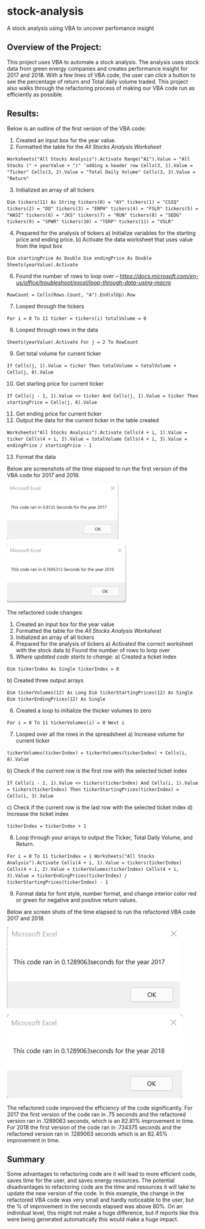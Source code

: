 # stock-analysis
A stock analysis using VBA to uncover perfomance insight

## Overview of the Project:
This project uses VBA to automate a stock analysis. The analysis uses stock data from green energy companies and creates performance insight for 2017 and 2018. With a few lines of VBA code, the user can click a button to see the percentage of return and Total daily volume traded. This project also walks through the refactoring process of making our VBA code run as efficiently as possible.

## Results:
Below is an outline of the first version of the VBA code:
1) Created an input box for the year value. 
2) Formatted the table for the *All Stocks Analysis Worksheet*

`Worksheets("All Stocks Analysis").Activate
        Range("A1").Value = "All Stocks (" + yearValue + ")"
        'adding a header row
        Cells(3, 1).Value = "Ticker"
        Cells(3, 2).Value = "Total Daily Volume"
        Cells(3, 3).Value = "Return"`
        
3) Initialized an array of all tickers

`Dim tickers(11) As String
        tickers(0) = "AY"
        tickers(1) = "CSIQ"
        tickers(2) = "DQ"
        tickers(3) = "ENPH"
        tickers(4) = "FSLR"
        tickers(5) = "HASI"
        tickers(6) = "JKS"
        tickers(7) = "RUN"
        tickers(8) = "SEDG"
        tickers(9) = "SPWR"
        tickers(10) = "TERP"
        tickers(11) = "VSLR"`

4) Prepared for the analysis of tickers
a) Initialize variables for the starting price and ending price.
b) Activate the data worksheet that uses value from the input box

`Dim startingPrice As Double
 Dim endingPrice As Double
 Sheets(yearValue).Activate`


6) Found the number of rows to loop over – *https://docs.microsoft.com/en-us/office/troubleshoot/excel/loop-through-data-using-macro*

`RowCount = Cells(Rows.Count, "A").End(xlUp).Row`

7) Looped through the tickers

`For i = 0 To 11
        ticker = tickers(i)
        totalVolume = 0`

8) Looped through rows in the data 

`Sheets(yearValue).Activate
 For j = 2 To RowCount`

9) Get total volume for current ticker

`If Cells(j, 1).Value = ticker Then
        totalVolume = totalVolume + Cells(j, 8).Value`

10) Get starting price for current ticker 

`If Cells(j - 1, 1).Value <> ticker And Cells(j, 1).Value = ticker Then
        startingPrice = Cells(j, 6).Value`

11) Get ending price for current ticker
12) Output the data for the current ticker in the table created

`Worksheets("All Stocks Analysis").Activate
        Cells(4 + i, 1).Value = ticker
        Cells(4 + i, 2).Value = totalVolume
        Cells(4 + i, 3).Value = endingPrice / startingPrice - 1`

13) Format the data

Below are screenshots of the time elapsed to run the first version of the VBA code for 2017 and 2018.

![Outcomes_vs_Goals](https://raw.githubusercontent.com/jmsuarez1997/stock-analysis/main/Resources/2017_Unfactoredcodetime.png)

![Outcomes_vs_Goals](https://raw.githubusercontent.com/jmsuarez1997/stock-analysis/main/Resources/2018_Unfactoredcodetime.png)

The refactored code changes:
1) Created an input box for the year value
2) Formatted the table for the *All Stocks Analysis Worksheet*
3) Initialized an array of all tickers
4) Prepared for the analysis of tickers
a) Activated the correct worksheet with the stock data
b) Found the number of rows to loop over 
5) *Where updated code starts to change:* 
a) Created a ticket index
    
`Dim tickerIndex As Single
    tickerIndex = 0`

b) Created three output arrays

`Dim tickerVolumes(12) As Long
 Dim tickerStartingPrices(12) As Single
 Dim tickerEndingPrices(12) As Single`

6) Created a loop to initialize the thicker volumes to zero

`For i = 0 To 11
    tickerVolumes(i) = 0
 Next i `

7) Looped over all the rows in the spreadsheet
a) Increase volume for current ticker

`tickerVolumes(tickerIndex) = tickerVolumes(tickerIndex) + Cells(i, 8).Value`

b) Check if the current row is the first row with the selected ticket index

`If Cells(i - 1, 1).Value <> tickers(tickerIndex) And Cells(i, 1).Value = tickers(tickerIndex) Then
            tickerStartingPrices(tickerIndex) = Cells(i, 3).Value`

c) Check if the current row is the last row with the selected ticket index
d) Increase the ticket index
    
`tickerIndex = tickerIndex + 1`

8) Loop through your arrays to output the Ticker, Total Daily Volume, and Return.

`For i = 0 To 11
  tickerIndex = i
     Worksheets("All Stocks Analysis").Activate
     Cells(4 + i, 1).Value = tickers(tickerIndex)
     Cells(4 + i, 2).Value = tickerVolumes(tickerIndex)
     Cells(4 + i, 3).Value = tickerEndingPrices(tickerIndex) / tickerStartingPrices(tickerIndex) - 1`

9) Format data for font style, number format, and change interior color red or green for negative and positive return values. 

Below are screen shots of the time elapsed to run the refactored VBA code 2017 and 2018. 

![Outcomes_vs_Goals](https://raw.githubusercontent.com/jmsuarez1997/stock-analysis/main/Resources/VBA_Challenge_2017.png)

![Outcomes_vs_Goals](https://raw.githubusercontent.com/jmsuarez1997/stock-analysis/main/Resources/VBA_Challenge_2018.png)

The refactored code improved the efficiency of the code significantly. For 2017 the first version of the code ran in .75 seconds and the refactored version ran in .1289063 seconds, which is an 82.81% improvement in time. For 2018 the first version of the code ran in .734375 seconds and the refactored version ran in .1289063 seconds which is an 82.45% improvement in time.

## Summary

Some advantages to refactoring code are it will lead to more efficient code, saves time for the user, and saves energy resources. The potential disadvantages to refactoring code are the time and resources it will take to update the new version of the code. In this example, the change in the refactored VBA code was very small and hardly noticeable to the user, but the % of improvement in the seconds elapsed was above 80%. On an individual level, this might not make a huge difference, but if reports like this were being generated automatically this would make a huge impact.
